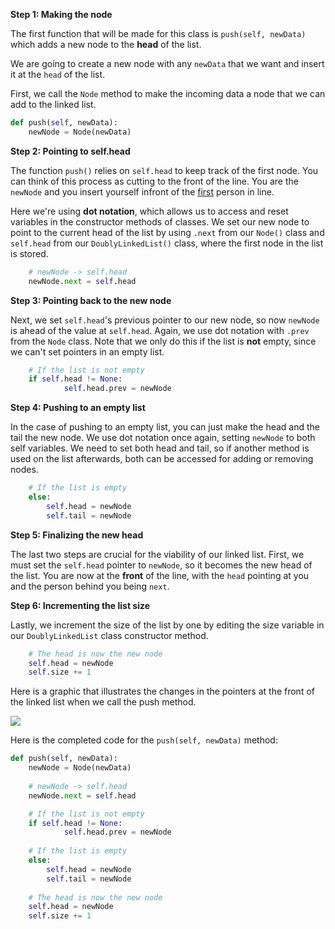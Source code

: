 <!--title={Inserting Items at the Start - Explain}--> 

<!--badges={Algorithms:4,Python:2}-->

<!--concepts={Inserting Into a Linked List}-->

**Step 1: Making the node**

The first function that will be made for this class is `push(self, newData)` which adds a new node to the **head** of the list.

We are going to create a new node with any `newData`  that we want and insert it at the `head` of the list.

First, we call the `Node` method to make the incoming data a node that we can add to the linked list.

```python
def push(self, newData):
  	newNode = Node(newData)
```

**Step 2: Pointing to self.head**

The function `push()` relies on `self.head` to keep track of the first node. You can think of this process as cutting to the front of the line. You are the `newNode` and you insert yourself infront of the <u>first</u> person in line. 

Here we're using **dot notation**, which allows us to access and reset variables in the constructor methods of classes. We set our new node to point to the current head of the list by using `.next` from our `Node()` class and `self.head` from our `DoublyLinkedList()` class, where the first node in the list is stored. 

```python
    # newNode -> self.head
  	newNode.next = self.head
```

**Step 3: Pointing back to the new node**

Next, we set `self.head`'s previous pointer to our new node, so now `newNode` is ahead of the value at `self.head`. Again, we use dot notation with `.prev` from the `Node` class. Note that we only do this if the list is **not** empty, since we can't set pointers in an empty list.

```python
    # If the list is not empty
  	if self.head != None:
    		self.head.prev = newNode
```

**Step 4: Pushing to an empty list**

In the case of pushing to an empty list, you can just make the head and the tail the new node. We use dot notation once again, setting `newNode` to both self variables. We need to set both head and tail, so if another method is used on the list afterwards, both can be accessed for adding or removing nodes.

```python
    # If the list is empty
    else:
        self.head = newNode
        self.tail = newNode
```

**Step 5: Finalizing the new head**

The last two steps are crucial for the viability of our linked list. First, we must set the `self.head` pointer to `newNode`, so it becomes the new head of the list. You are now at the **front** of the line, with the `head` pointing at you and the person behind you being `next`. 

**Step 6: Incrementing the list size**

Lastly, we increment the size of the list by one by editing the size variable in our `DoublyLinkedList` class constructor method.

```python
    # The head is now the new node
    self.head = newNode
    self.size += 1
```

Here is a graphic that illustrates the changes in the pointers at the front of the linked list when we call the push method.

<img src="https://media.geeksforgeeks.org/wp-content/cdn-uploads/gq/2014/03/DLL_add_front1.png">

Here is the completed code for the `push(self, newData)` method:

```python
def push(self, newData):
  	newNode = Node(newData)
    
    # newNode -> self.head
  	newNode.next = self.head

    # If the list is not empty
  	if self.head != None:
    		self.head.prev = newNode
    
    # If the list is empty
    else:
        self.head = newNode
        self.tail = newNode
		
    # The head is now the new node
    self.head = newNode
    self.size += 1
```

